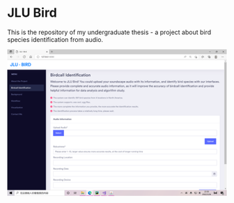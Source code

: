 # JLU Bird
This is the repository of my undergraduate thesis - a project about bird species identification from audio.

![img](./preview.png)
